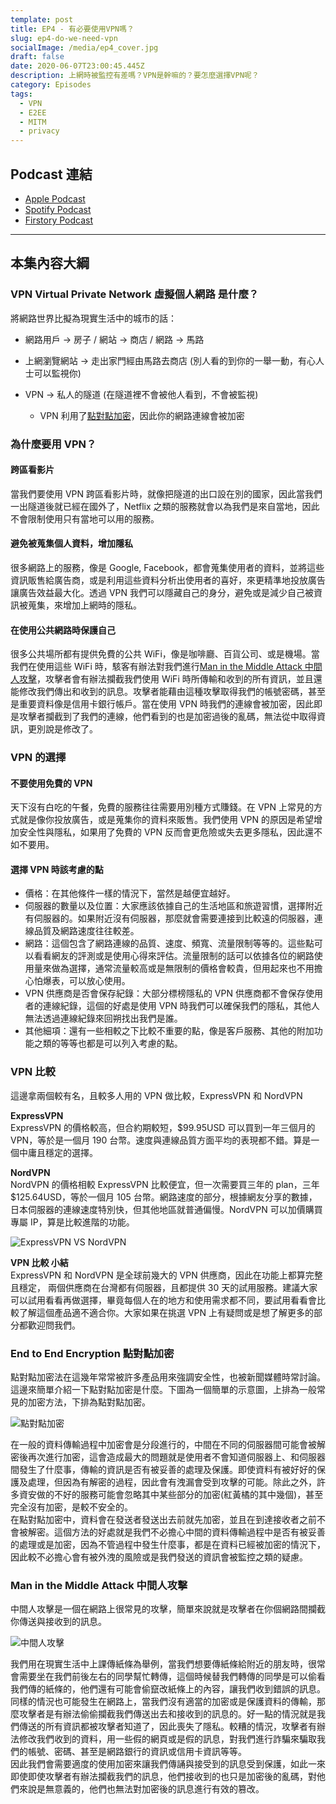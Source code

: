 ```yaml
---
template: post
title: EP4 - 有必要使用VPN嗎？
slug: ep4-do-we-need-vpn
socialImage: /media/ep4_cover.jpg
draft: false
date: 2020-06-07T23:00:45.445Z
description: 上網時被監控有差嗎？VPN是幹嘛的？要怎麼選擇VPN呢？
category: Episodes
tags:
  - VPN
  - E2EE
  - MITM
  - privacy
---
```


## Podcast 連結

- [Apple Podcast](https://podcasts.apple.com/tw/podcast/%E8%B3%87%E5%AE%89%E8%A7%A3%E5%A3%93%E7%B8%AE/id1513276667#episodeGuid=ckb5lmbp9kgtm08734eqrc4e8)
- [Spotify Podcast](https://open.spotify.com/episode/7hHp710UeNybGpSepHGj0u)
- [Firstory Podcast](https://open.firstory.me/story/ckb5lmbp9kgtm08734eqrc4e8)

---

## 本集內容大綱

### VPN Virtual Private Network 虛擬個人網路 是什麼？

將網路世界比擬為現實生活中的城市的話：

- 網路用戶 → 房子 / 網站 → 商店 / 網路 → 馬路
- 上網瀏覽網站 → 走出家門經由馬路去商店 (別人看的到你的一舉一動，有心人士可以監視你)
- VPN → 私人的隧道 (在隧道裡不會被他人看到，不會被監視)

  - VPN 利用了[點對點加密](#end-to-end-encryption-點對點加密)，因此你的網路連線會被加密

### 為什麼要用 VPN？

#### 跨區看影片

當我們要使用 VPN 跨區看影片時，就像把隧道的出口設在別的國家，因此當我們一出隧道後就已經在國外了，Netflix 之類的服務就會以為我們是來自當地，因此不會限制使用只有當地可以用的服務。

#### 避免被蒐集個人資料，增加隱私

很多網路上的服務，像是 Google, Facebook，都會蒐集使用者的資料，並將這些資訊販售給廣告商，或是利用這些資料分析出使用者的喜好，來更精準地投放廣告讓廣告效益最大化。透過 VPN 我們可以隱藏自己的身分，避免或是減少自己被資訊被蒐集，來增加上網時的隱私。

#### 在使用公共網路時保護自己

很多公共場所都有提供免費的公共 WiFi，像是咖啡廳、百貨公司、或是機場。當我們在使用這些 WiFi 時，駭客有辦法對我們進行[Man in the Middle Attack 中間人攻擊](#man-in-the-middle-attack-中間人攻擊)，攻擊者會有辦法攔截我們使用 WiFi 時所傳輸和收到的所有資訊，並且還能修改我們傳出和收到的訊息。攻擊者能藉由這種攻擊取得我們的帳號密碼，甚至是重要資料像是信用卡銀行帳戶。當在使用 VPN 時我們的連線會被加密，因此即是攻擊者攔截到了我們的連線，他們看到的也是加密過後的亂碼，無法從中取得資訊，更別說是修改了。

### VPN 的選擇

#### 不要使用免費的 VPN

天下沒有白吃的午餐，免費的服務往往需要用別種方式賺錢。在 VPN 上常見的方式就是像你投放廣告，或是蒐集你的資料來販售。我們使用 VPN 的原因是希望增加安全性與隱私，如果用了免費的 VPN 反而會更危險或失去更多隱私，因此還不如不要用。

#### 選擇 VPN 時該考慮的點

- 價格：在其他條件一樣的情況下，當然是越便宜越好。
- 伺服器的數量以及位置：大家應該依據自己的生活地區和旅遊習慣，選擇附近有伺服器的。如果附近沒有伺服器，那麼就會需要連接到比較遠的伺服器，連線品質及網路速度往往較差。
- 網路：這個包含了網路連線的品質、速度、頻寬、流量限制等等的。這些點可以看看網友的評測或是使用心得來評估。流量限制的話可以依據各位的網路使用量來做為選擇，通常流量較高或是無限制的價格會較貴，但用起來也不用擔心怕爆表，可以放心使用。
- VPN 供應商是否會保存紀錄：大部分標榜隱私的 VPN 供應商都不會保存使用者的連線紀錄，這個的好處是使用 VPN 時我們可以確保我們的隱私，其他人無法透過連線紀錄來回朔找出我們是誰。
- 其他細項：還有一些相較之下比較不重要的點，像是客戶服務、其他的附加功能之類的等等也都是可以列入考慮的點。

### VPN 比較

這邊拿兩個較有名，且較多人用的 VPN 做比較，ExpressVPN 和 NordVPN

**ExpressVPN**\
ExpressVPN 的價格較高，但合約期較短，$99.95USD 可以買到一年三個月的 VPN，等於是一個月 190 台幣。速度與連線品質方面平均的表現都不錯。算是一個中庸且穩定的選擇。

**NordVPN**\
NordVPN 的價格相較 ExpressVPN 比較便宜，但一次需要買三年的 plan，三年$125.64USD，等於一個月 105 台幣。網路速度的部分，根據網友分享的數據，日本伺服器的連線速度特別快，但其他地區就普通偏慢。NordVPN 可以加價購買專屬 IP，算是比較進階的功能。

![ExpressVPN VS NordVPN](/media/vpn_compare.jpg "ExpressVPN VS NordVPN")

**VPN 比較 小結**\
ExpressVPN 和 NordVPN 是全球前幾大的 VPN 供應商，因此在功能上都算完整且穩定， 兩個供應商在台灣都有伺服器，且都提供 30 天的試用服務。建議大家可以試用看看再做選擇，畢竟每個人在的地方和使用需求都不同，要試用看看會比較了解這個產品適不適合你。大家如果在挑選 VPN 上有疑問或是想了解更多的部分都歡迎問我們。

### End to End Encryption 點對點加密

點對點加密法在這幾年常常被許多產品用來強調安全性，也被新聞媒體時常討論。這邊來簡單介紹一下點對點加密是什麼。下圖為一個簡單的示意圖，上排為一般常見的加密方法，下排為點對點加密。

![點對點加密](/media/e2ee.png "End to End Encryption Example")

在一般的資料傳輸過程中加密會是分段進行的，中間在不同的伺服器間可能會被解密後再次進行加密，這會造成最大的問題就是使用者不會知道伺服器上、和伺服器間發生了什麼事，傳輸的資訊是否有被妥善的處理及保護。即使資料有被好好的保護及處理，但因為有解密的過程，因此會有洩漏會受到攻擊的可能。除此之外，許多資安做的不好的服務可能會忽略其中某些部分的加密(紅黃橘的其中幾個)，甚至完全沒有加密，是較不安全的。\
在點對點加密中，資料會在發送者發送出去前就先加密，並且在到達接收者之前不會被解密。這個方法的好處就是我們不必擔心中間的資料傳輸過程中是否有被妥善的處理或是加密，因為不管過程中發生什麼事，都是在資料已經被加密的情況下，因此較不必擔心會有被外洩的風險或是我們發送的資訊會被監控之類的疑慮。

### Man in the Middle Attack 中間人攻擊

中間人攻擊是一個在網路上很常見的攻擊，簡單來說就是攻擊者在你個網路間攔截你傳送與接收到的訊息。

![中間人攻擊](/media/mitm.png "Man in the Middle Attack Example")

我們用在現實生活中上課傳紙條為舉例，當我們想要傳紙條給附近的朋友時，很常會需要坐在我們前後左右的同學幫忙轉傳，這個時候替我們轉傳的同學是可以偷看我們傳的紙條的，他們還有可能會偷竄改紙條上的內容，讓我們收到錯誤的訊息。\
同樣的情況也可能發生在網路上，當我們沒有適當的加密或是保護資料的傳輸，那麼攻擊者是有辦法偷偷攔截我們傳送出去和接收到的訊息的。好一點的情況就是我們傳送的所有資訊都被攻擊者知道了，因此喪失了隱私。較糟的情況，攻擊者有辦法修改我們收到的資料，用一些假的網頁或是假的訊息，對我們進行詐騙來騙取我們的帳號、密碼、甚至是網路銀行的資訊或信用卡資訊等等。\
因此我們會需要適度的使用加密來讓我們傳誦與接受到的訊息受到保護，如此一來即使即使攻擊者有辦法攔截我們的訊息，他們接收到的也只是加密後的亂碼，對他們來說是無意義的，他們也無法對加密後的訊息進行有效的篡改。
